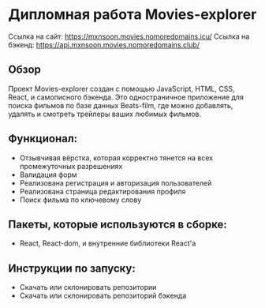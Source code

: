 # Дипломная работа Movies-explorer

Ссылка на сайт: https://mxnsoon.movies.nomoredomains.icu/
Ссылка на бэкенд: https://api.mxnsoon.movies.nomoredomains.club/

## Обзор
Проект Movies-explorer создан с помощью JavaScript, HTML, CSS, React, и самописного бэкенда.
Это одностраничное приложение для поиска фильмов по базе данных Beats-film, где можно добавлять, удалять и смотреть трейлеры ваших любимых фильмов.

## Функционал:

- Отзывчивая вёрстка, которая корректно тянется на всех промежуточных разрешениях
- Валидация форм
- Реализована регистрация и авторизация пользователей
- Реализована страница редактирования профиля
- Поиск фильма по ключевому слову

## Пакеты, которые используются в сборке: 

- React, React-dom, и внутренние библиотеки React'a

## Инструкции по запуску: 

- Скачать или склонировать репозитории
- Скачать или склонировать репозиторий бэкенда


